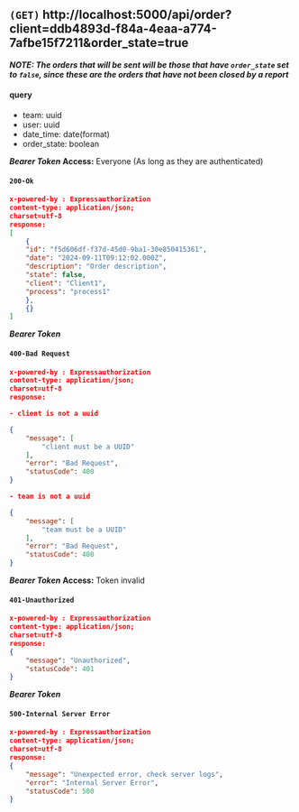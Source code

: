 ## `(GET)` http://localhost:5000/api/order?client=ddb4893d-f84a-4eaa-a774-7afbe15f7211&order_state=true

***NOTE: The orders that will be sent will be those that have `order_state` set to `false`, since these are the orders that have not been closed by a report***

#### query
- team: uuid
- user: uuid
- date_time: date(format)
- order_state: boolean

***Bearer Token***
**Access:** Everyone (As long as they are authenticated)
#### `200-Ok`
```json
x-powered-by : Expressauthorization
content-type: application/json; 
charset=utf-8
response:
[
    {
    "id": "f5d606df-f37d-45d0-9ba1-30e850415361",
    "date": "2024-09-11T09:12:02.000Z",
    "description": "Order description",
    "state": false,
    "client": "Client1",
    "process": "process1"
    },
    {}
]
```

***Bearer Token***
#### `400-Bad Request`
```json
x-powered-by : Expressauthorization
content-type: application/json; 
charset=utf-8
response:

- client is not a uuid

{
    "message": [
        "client must be a UUID"
    ],
    "error": "Bad Request",
    "statusCode": 400
}

- team is not a uuid

{
    "message": [
        "team must be a UUID"
    ],
    "error": "Bad Request",
    "statusCode": 400
}
```


***Bearer Token***
**Access:** Token invalid
#### `401-Unauthorized`
```json
x-powered-by : Expressauthorization
content-type: application/json; 
charset=utf-8
response:
{
    "message": "Unauthorized",
    "statusCode": 401
}
```


***Bearer Token***
#### `500-Internal Server Error`
```json
x-powered-by : Expressauthorization
content-type: application/json; 
charset=utf-8
response:
{
    "message": "Unexpected error, check server logs",
    "error": "Internal Server Error",
    "statusCode": 500
}
```